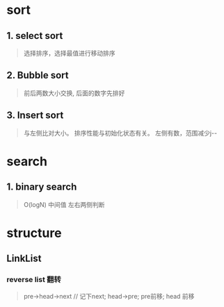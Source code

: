# sort

## 1. select sort
> 选择排序，选择最值进行移动排序
> 
## 2. Bubble sort
> 前后两数大小交换, 后面的数字先排好

> 
## 3. Insert sort
> 与左侧比对大小。 排序性能与初始化状态有关。
> 左侧有数，范围减少j--
> 
# search
## 1. binary search
> O(logN)
> 中间值 左右两侧判断
> 

# structure
## LinkList
### reverse list 翻转
> pre->head->next // 记下next; head->pre; pre前移; head 前移  